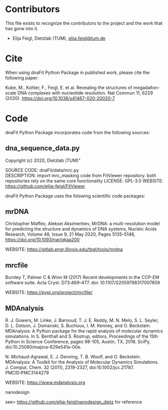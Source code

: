 # Contributors

This file exists to recognize the contributors to the project and the work that has gone into it. 

* Elija Feigl,  Dietzlab (TUM), elija.feigl@tum.de



# Cite

When using dnaFit Python Package in published work, please cite the following paper:

Kube, M., Kohler, F., Feigl, E. et al. Revealing the structures of megadalton-scale DNA complexes with nucleotide resolution. Nat Commun 11, 6229 (2020). https://doi.org/10.1038/s41467-020-20020-7
  



# Code


dnaFit Python Package incorporates code from the following sources:

## dna_sequence_data.py

Copyright (c) 2020, Dietzlab (TUM)"

SOURCE CODE: dnaFit/data/mrc.py  
DESCRIPTION: import mrc_masking code from FitViewer repository. both repositories rely on the same core functionality
LICENSE: GPL-3.0 
WEBSITE: https://github.com/elija-feigl/FitViewer



dnaFit Python Package uses the folowing scientific code packages:

## mrDNA

Christopher Maffeo, Aleksei Aksimentiev, MrDNA: a multi-resolution model for predicting the structure and dynamics of DNA systems, Nucleic Acids Research, Volume 48, Issue 9, 21 May 2020, Pages 5135–5146, https://doi.org/10.1093/nar/gkaa200

WEBSITE: https://gitlab.engr.illinois.edu/tbgl/tools/mrdna


## mrcfile

Burnley T, Palmer C & Winn M (2017) Recent developments in the CCP-EM software suite. Acta Cryst. D73:469–477. doi: 10.1107/S2059798317007859

WEBSITE: https://pypi.org/project/mrcfile/


## MDAnalysis

R. J. Gowers, M. Linke, J. Barnoud, T. J. E. Reddy, M. N. Melo, S. L. Seyler, D. L. Dotson, J. Domanski, S. Buchoux, I. M. Kenney, and O. Beckstein. MDAnalysis: A Python package for the rapid analysis of molecular dynamics simulations. In S. Benthall and S. Rostrup, editors, Proceedings of the 15th Python in Science Conference, pages 98-105, Austin, TX, 2016. SciPy, doi:10.25080/majora-629e541a-00e.

N. Michaud-Agrawal, E. J. Denning, T. B. Woolf, and O. Beckstein. MDAnalysis: A Toolkit for the Analysis of Molecular Dynamics Simulations. J. Comput. Chem. 32 (2011), 2319-2327, doi:10.1002/jcc.21787. PMCID:PMC3144279

WEBSITE: https://www.mdanalysis.org


nanodesign

see> https://github.com/elija-feigl/nanodesign_dietz for reference
